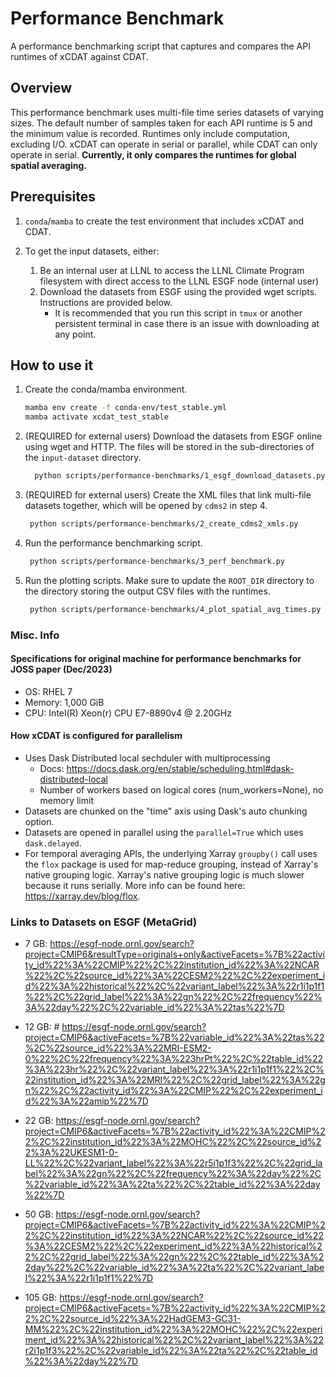 # Performance Benchmark

A performance benchmarking script that captures and compares the API runtimes of xCDAT against CDAT.

## Overview

This performance benchmark uses multi-file time series datasets of varying sizes. The
default number of samples taken for each API runtime is 5 and the minimum value is
recorded. Runtimes only include computation, excluding I/O. xCDAT can operate in serial
or parallel, while CDAT can only operate in serial. **Currently, it only compares the
runtimes for global spatial averaging.**

## Prerequisites

1. `conda`/`mamba` to create the test environment that includes xCDAT and CDAT.
2. To get the input datasets, either:

   1. Be an internal user at LLNL to access the LLNL Climate Program filesystem
      with direct access to the LLNL ESGF node (internal user)
   2. Download the datasets from ESGF using the provided wget scripts. Instructions
      are provided below.
      - It is recommended that you run this script in `tmux` or another persistent
        terminal in case there is an issue with downloading at any point.

## How to use it

1. Create the conda/mamba environment.

   ```bash
   mamba env create -f conda-env/test_stable.yml
   mamba activate xcdat_test_stable
   ```

2. (REQUIRED for external users) Download the datasets from ESGF online using wget
   and HTTP. The files will be stored in the sub-directories of the `input-dataset`
   directory.

   ```bash
     python scripts/performance-benchmarks/1_esgf_download_datasets.py
   ```

3. (REQUIRED for external users) Create the XML files that link multi-file datasets
   together, which will be opened by `cdms2` in step 4.

   ```bash
    python scripts/performance-benchmarks/2_create_cdms2_xmls.py
   ```

4. Run the performance benchmarking script.

   ```bash
    python scripts/performance-benchmarks/3_perf_benchmark.py
   ```

5. Run the plotting scripts. Make sure to update the `ROOT_DIR` directory to
   the directory storing the output CSV files with the runtimes.

   ```bash
    python scripts/performance-benchmarks/4_plot_spatial_avg_times.py
   ```

### Misc. Info

#### Specifications for original machine for performance benchmarks for JOSS paper (Dec/2023)

- OS: RHEL 7
- Memory: 1,000 GiB
- CPU: Intel(R) Xeon(r) CPU E7-8890v4 @ 2.20GHz

#### How xCDAT is configured for parallelism

- Uses Dask Distributed local sechduler with multiprocessing
  - Docs: https://docs.dask.org/en/stable/scheduling.html#dask-distributed-local
  - Number of workers based on logical cores (num_workers=None), no memory limit
- Datasets are chunked on the "time" axis using Dask's auto chunking option.
- Datasets are opened in parallel using the `parallel=True` which uses
  `dask.delayed`.
- For temporal averaging APIs, the underlying Xarray `groupby()` call uses the
  `flox` package is used for map-reduce grouping, instead of Xarray's native
  grouping logic. Xarray's native grouping logic is much slower because it
  runs serially. More info can be found here: https://xarray.dev/blog/flox.

### Links to Datasets on ESGF (MetaGrid)

- 7 GB: https://esgf-node.ornl.gov/search?project=CMIP6&resultType=originals+only&activeFacets=%7B%22activity_id%22%3A%22CMIP%22%2C%22institution_id%22%3A%22NCAR%22%2C%22source_id%22%3A%22CESM2%22%2C%22experiment_id%22%3A%22historical%22%2C%22variant_label%22%3A%22r1i1p1f1%22%2C%22grid_label%22%3A%22gn%22%2C%22frequency%22%3A%22day%22%2C%22variable_id%22%3A%22tas%22%7D

- 12 GB: # https://esgf-node.ornl.gov/search?project=CMIP6&activeFacets=%7B%22variable_id%22%3A%22tas%22%2C%22source_id%22%3A%22MRI-ESM2-0%22%2C%22frequency%22%3A%223hrPt%22%2C%22table_id%22%3A%223hr%22%2C%22variant_label%22%3A%22r1i1p1f1%22%2C%22institution_id%22%3A%22MRI%22%2C%22grid_label%22%3A%22gn%22%2C%22activity_id%22%3A%22CMIP%22%2C%22experiment_id%22%3A%22amip%22%7D

- 22 GB: https://esgf-node.ornl.gov/search?project=CMIP6&activeFacets=%7B%22activity_id%22%3A%22CMIP%22%2C%22institution_id%22%3A%22MOHC%22%2C%22source_id%22%3A%22UKESM1-0-LL%22%2C%22variant_label%22%3A%22r5i1p1f3%22%2C%22grid_label%22%3A%22gn%22%2C%22frequency%22%3A%22day%22%2C%22variable_id%22%3A%22ta%22%2C%22table_id%22%3A%22day%22%7D

- 50 GB: https://esgf-node.ornl.gov/search?project=CMIP6&activeFacets=%7B%22activity_id%22%3A%22CMIP%22%2C%22institution_id%22%3A%22NCAR%22%2C%22source_id%22%3A%22CESM2%22%2C%22experiment_id%22%3A%22historical%22%2C%22grid_label%22%3A%22gn%22%2C%22table_id%22%3A%22day%22%2C%22variable_id%22%3A%22ta%22%2C%22variant_label%22%3A%22r1i1p1f1%22%7D

- 105 GB: https://esgf-node.ornl.gov/search?project=CMIP6&activeFacets=%7B%22activity_id%22%3A%22CMIP%22%2C%22source_id%22%3A%22HadGEM3-GC31-MM%22%2C%22institution_id%22%3A%22MOHC%22%2C%22experiment_id%22%3A%22historical%22%2C%22variant_label%22%3A%22r2i1p1f3%22%2C%22variable_id%22%3A%22ta%22%2C%22table_id%22%3A%22day%22%7D
